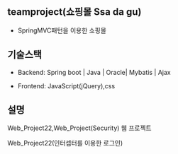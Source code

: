 ## teamproject(쇼핑몰 Ssa da gu)

+ SpringMVC패턴을 이용한 쇼핑몰

## 기술스택

+ Backend: Spring boot | Java | Oracle| Mybatis | Ajax 

+ Frontend: JavaScript(jQuery),css

## 설명

Web_Project22,Web_Project(Security) 웹 프로젝트

Web_Project22(인터셉터를 이용한 로그인)

